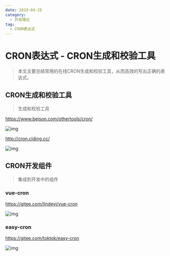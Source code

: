 ```yaml
---
date: 2019-04-25
category:
  - 开发理论
tag:
  - CRON表达式
---
```

# CRON表达式 - CRON生成和校验工具 

> 本文主要总结常用的在线CRON生成和校验工具，从而高效的写出正确的表达式。

## CRON生成和校验工具

> 生成和校验工具

https://www.bejson.com/othertools/cron/

![img](https://www.pdai.tech/images/develop/cron/develop-cron-tool-1.png)

http://cron.ciding.cc/

![img](https://www.pdai.tech/images/develop/cron/develop-cron-tool-3.png)

## CRON开发组件

> 集成到开发中的组件

### vue-cron

https://gitee.com/lindeyi/vue-cron

![img](https://www.pdai.tech/images/develop/cron/develop-cron-tool-2.png)

### easy-cron

https://gitee.com/toktok/easy-cron

![img](https://www.pdai.tech/images/develop/cron/develop-cron-tool-4.jpg)
